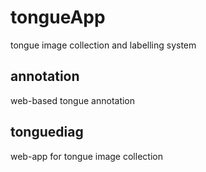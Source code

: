 # tongueApp
tongue image collection and labelling system

## annotation
web-based tongue annotation 

## tonguediag
web-app for tongue image collection
